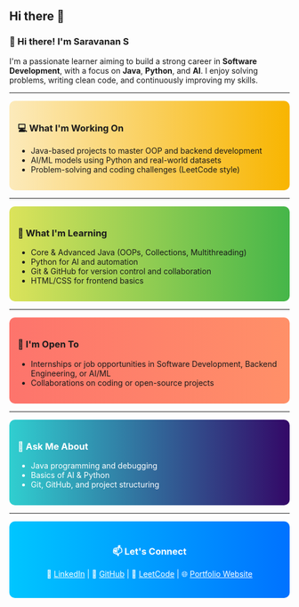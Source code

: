 ## Hi there 👋

<!--
**Saravanan10-11/Saravanan10-11** is a ✨ _special_ ✨ repository because its `README.md` (this file) appears on your GitHub profile.
-->

### 👋 Hi there! I'm Saravanan S

I'm a passionate learner aiming to build a strong career in **Software Development**, with a focus on **Java**, **Python**, and **AI**. I enjoy solving problems, writing clean code, and continuously improving my skills.

---

<div style="background: linear-gradient(to right, #fceabb, #f8b500); padding: 15px; border-radius: 10px;">
  <h3>💻 What I'm Working On</h3>
  <ul>
    <li>Java-based projects to master OOP and backend development</li>
    <li>AI/ML models using Python and real-world datasets</li>
    <li>Problem-solving and coding challenges (LeetCode style)</li>
  </ul>
</div>

---

<div style="background: linear-gradient(to right, #dce35b, #45b649); padding: 15px; border-radius: 10px;">
  <h3>🚀 What I'm Learning</h3>
  <ul>
    <li>Core & Advanced Java (OOPs, Collections, Multithreading)</li>
    <li>Python for AI and automation</li>
    <li>Git & GitHub for version control and collaboration</li>
    <li>HTML/CSS for frontend basics</li>
  </ul>
</div>

---

<div style="background: linear-gradient(to right, #fd746c, #ff9068); padding: 15px; border-radius: 10px;">
  <h3>🤝 I'm Open To</h3>
  <ul>
    <li>Internships or job opportunities in Software Development, Backend Engineering, or AI/ML</li>
    <li>Collaborations on coding or open-source projects</li>
  </ul>
</div>

---

<div style="background: linear-gradient(to right, #30cfd0, #330867); padding: 15px; border-radius: 10px; color: white;">
  <h3>💬 Ask Me About</h3>
  <ul>
    <li>Java programming and debugging</li>
    <li>Basics of AI & Python</li>
    <li>Git, GitHub, and project structuring</li>
  </ul>
</div>

---

<div style="background: linear-gradient(to right, #00c6ff, #0072ff); color: white; padding: 20px; border-radius: 10px; text-align: center;">
  <h3>📫 Let's Connect</h3>
  <p>
    🔗 <a href="https://www.linkedin.com/in/saravanan-s-8b7021259" style="color: #fff; text-decoration: underline;">LinkedIn</a> |
    🔗 <a href="https://github.com/Saravanan10-11" style="color: #fff; text-decoration: underline;">GitHub</a> |
    🔗 <a href="https://leetcode.com/u/saravanan2003/" style="color: #fff; text-decoration: underline;">LeetCode</a> |
    🌐 <a href="https://saravanan10-11.github.io/saravanan-website/" style="color: #fff; text-decoration: underline;">Portfolio Website</a>
  </p>
</div>
